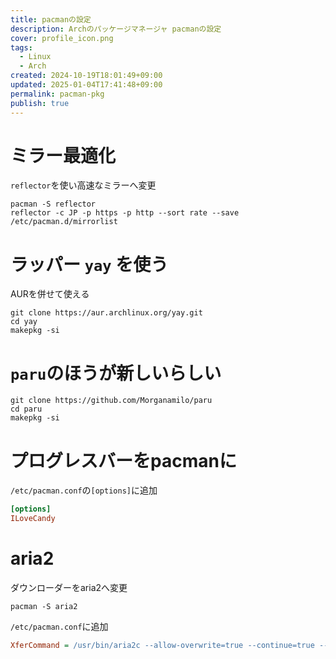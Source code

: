 ```yaml
---
title: pacmanの設定
description: Archのパッケージマネージャ pacmanの設定
cover: profile_icon.png
tags:
  - Linux
  - Arch
created: 2024-10-19T18:01:49+09:00
updated: 2025-01-04T17:41:48+09:00
permalink: pacman-pkg
publish: true
---
```


# ミラー最適化

`reflector`を使い高速なミラーへ変更

```
pacman -S reflector
reflector -c JP -p https -p http --sort rate --save /etc/pacman.d/mirrorlist
```

# ラッパー `yay` を使う

AURを併せて使える

```
git clone https://aur.archlinux.org/yay.git
cd yay
makepkg -si
```

# `paru`のほうが新しいらしい

```
git clone https://github.com/Morganamilo/paru
cd paru
makepkg -si
```

# プログレスバーをpacmanに

`/etc/pacman.conf`の`[options]`に追加

```ini
[options]
ILoveCandy
```

# aria2

ダウンローダーをaria2へ変更

```
pacman -S aria2
```

`/etc/pacman.conf`に追加

```ini
XferCommand = /usr/bin/aria2c --allow-overwrite=true --continue=true --file-allocation=none --log-level=error --max-tries=2 --max-connection-per-server=2 --max-file-not-found=5 --min-split-size=5M --no-conf --remote-time=true --summary-interval=60 --timeout=5 --dir=/ --out %o %u
```
